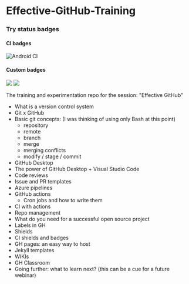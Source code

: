 # Effective-GitHub-Training

### Try status badges

#### CI badges
![Android CI](https://github.com/Rishit-dagli/Effective-GitHub-Training/workflows/Android%20CI/badge.svg)

#### Custom badges
[![](https://img.shields.io/badge/Rishit-Dagli-brightgreen.svg?colorB=00ff00)](https://www.rishit.tech)
[![](https://img.shields.io/badge/Ricardo-Prins-brightgreen.svg?colorB=ff0000)](https://blog.iamprins.com/)

The training and experimentation repo for the session: "Effective GitHub"

- What is a version control system
- Git x GitHub
- Basic git concepts: (I was thinking of using only Bash at this point)
   * repository
   * remote
   * branch
   * merge
   * merging conflicts
   * modify / stage  / commit
- GitHub Desktop
- The power of GitHub Desktop + Visual Studio Code 
- Code reviews 
- Issue and PR templates
- Azure pipelines
- GitHub actions
  * Cron jobs and how to write them
- CI with actions
- Repo management
- What do you need for a successful open source project
- Labels in GH
- Shields
- CI shields and badges
- GH pages: an easy way to host
- Jekyll templates
- WIKIs
- GH Classroom
- Going further: what to learn next? (this can be a cue for a future webinar)

